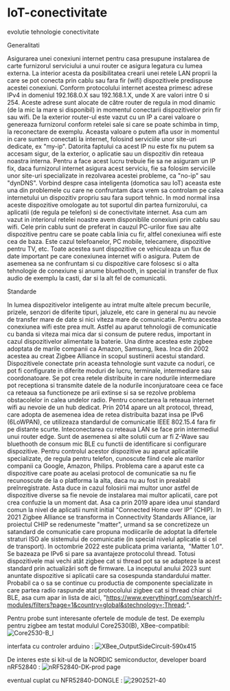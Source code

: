 # IoT-conectivitate
evolutie tehnologie conectivitate

Generalitati 

Asigurarea unei conexiuni internet pentru casa presupune instalarea de carte furnizorul serviciului a unui router ce asigura legatura cu lumea externa. La interior acesta da posibilitatea crearii unei retele LAN proprii la care se pot conecta prin cablu sau fara fir (wifi) dispozitivele predispuse acestei conexiuni. Conform protocolului internet acestea primesc adrese IPv4 in domeniul 192.168.0.X sau 192.168.1.X, unde X are valori intre 0 si 254. Aceste adrese sunt alocate de către router de regula in mod dinamic (de la mic la mare si disponibil) in momentul conectarii dispozitivelor prin fir sau wifi. De la exterior router-ul este vazut cu un IP a carei valoare o genereaza furnizorul conform retelei sale si care se poate schimba in timp, la reconectare de exemplu. 
Aceasta valoare o putem afla usor in momentul in care suntem conectati la internet, folosind serviciile unor site-uri dedicate, ex "my-ip". Datorita faptului ca acest IP nu este fix nu putem sa accesam sigur, de la exterior, o aplicatie sau un dispozitiv din reteaua noastra interna.
Pentru a face acest lucru trebuie fie sa ne asiguram un IP fix, daca furnizorul internet asigura acest serviciu, fie sa folosim serviciile unor site-uri specializate in rezolvarea acestei probleme, ca "no-ip" sau "dynDNS". Vorbind despre casa inteligenta (domotica sau IoT) aceasta este una din problemele cu care ne confruntam daca vrem sa controlam pe calea internetului un dispozitiv propriu sau fara suport tehnic. In mod normal insa aceste dispozitive omologate au tot suportul din partea furnizorului, ca aplicatii (de regula pe telefon) si de conectivitate internet.
Asa cum am vazut in interiorul retelei noastre avem disponiblile conexiuni prin cablu sau wifi. Cele prin cablu sunt de preferat in cauzul PC-urilor fixe sau alte dispozitive pentru care se poate cabla linia cu fir, altfel conexiunea wifi este cea de baza. Este cazul telefoanelor, PC mobile, telecamere, dispozitive pentru TV, etc. Toate acestea sunt dispozitive ce vehiculeaza un flux de date important pe care conexiunea internet wifi o asigura. 
Putem de asemenea sa ne confruntam si cu dispozitive care folosesc si o alta tehnologie de conexiune si anume bluethooth, in special in transfer de flux audio de exemplu la casti, dar si la alt fel de comunicatii. 

Standarde

In lumea dispozitivelor inteligente au intrat multe altele precum becurile, prizele, senzori de diferite tipuri, jaluzele, etc care in general nu au nevoie de transfer mare de date si nici viteza mare de comunicatie. Pentru acestea conexiunea wifi este prea mult. Astfel au aparut tehnologii de comunicatie cu banda si viteza mai mica dar si consum de putere redus, important in cazul dispozitivelor alimentate la baterie. Una dintre acestea este zigbee adoptata de marile companii ca Amazon, Samsung, Ikea. Inca din 2002 acestea au creat Zigbee Alliance in scopul sustinerii acestui standard. Dispozitivele conectate prin aceasta tehnologie sunt vazute ca noduri, ce pot fi configurate in diferite moduri de lucru, terminale, intermediare sau coordonatoare. Se pot crea retele distribuite in care nodurile intermediare pot receptiona si transmite datele de la nodurile inconjuratoare ceea ce face ca reteaua sa functioneze pe arii extinse si sa se rezolve problema obstacolelor in calea undelor radio. Pentru conectarea la reteaua internet wifi au nevoie de un hub dedicat. Prin 2014 apare un alt protocol, thread, care adopta de asemenea idea de retea distribuita bazat insa pe IPv6 (6LoWPAN), ce utilizeaza standardul de comunicatie IEEE 802.15.4 fara fir pe distante scurte. Inteconectarea cu reteaua LAN se face prin intermediul unui router edge. Sunt de asemenea si alte solutii cum ar fi Z-Wave sau bluethooth de consum mic BLE cu functii de identificare si configurare dispozitive.
Pentru controlul acestor dispozitive au aparut aplicatiile specializate, de regula pentru telefon, cunoscute fiind cele ale marilor companii ca Google, Amazon, Philips. Problema care a aparut este ca dispozitive care poate au acelasi protocol de comunicatie sa nu fie recunoscute de la o platforma la alta, daca nu au fost in prealabil preînregistrate. Asta duce in cazul folosirii mai multor unor astfel de dispozitive diverse sa fie nevoie de instalarea mai multor aplicatii, care pot crea confuzie la un moment dat. Asa ca prin 2019 apare idea unui standard comun la nivel de aplicatii numit initial "Connected Home over IP" (CHIP). In 2021 Zigbee Alliance se transforma in Connectivity Standards Alliance, iar proiectul CHIP se redenumeste "matter", urmand sa se concretizeze un satandard de comunicatie care propuna modiicarile de adoptat la difertele straturi ISO ale sistemului de comunicatie (in special nivelul aplicatie si cel de transport). In octombrie 2022 este publicata prima varianta,  "Matter 1.0". Se bazeaza pe IPv6 si pare sa avantajeze protocolul thread. Totusi dispozitivele mai vechi atât zigbee cat si thread pot sa se adapteze la acest standard prin actualizări soft de firmware.
La inceputul anului 2023 sunt anuntate dispozitive si aplicatii care sa cosespunda standardului matter. Probabil ca o sa se continue cu productia de componente specializate in care partea radio raspunde atat protocolului zigbee cat si thread chiar si BLE, asa cum apar in lista de aici, "https://www.everythingrf.com/search/rf-modules/filters?page=1&country=global&stechnology=;Thread;".

Pentru probe sunt interesante ofertele de module de test. De exemplu pentru zigbee am testat modulul Core2530(B), XBee-compatibil:
![Core2530-B_l](https://github.com/acican/IoT-conectivitate/assets/10486613/5e9a4cc2-ae17-403b-83e6-1c4ced260249)

interfata cu controler arduino :
![XBee_OutputSideCircuit-590x415](https://github.com/acican/IoT-conectivitate/assets/10486613/131f5698-ff8a-4fc3-9947-9c42457e73fd)

De interes este si kit-ul de la NORDIC semiconductor, developer board nRF52840 :
![nRF52840-DK-prod page](https://github.com/acican/IoT-conectivitate/assets/10486613/c362d1e5-a45a-4f3c-98d1-fde871bde2f6)

eventual cuplat cu NFR52840-DONGLE :
![2902521-40](https://github.com/acican/IoT-conectivitate/assets/10486613/467c17f8-edd0-42bc-b590-ff767a7b5d1d)

